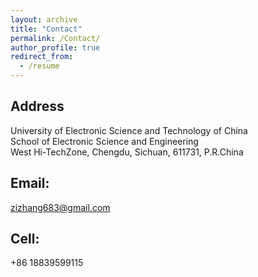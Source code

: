 ```yaml
---
layout: archive
title: "Contact"
permalink: /Contact/
author_profile: true
redirect_from:
  - /resume
---
```


## Address
University of Electronic Science and Technology of China<br>
School of Electronic Science and Engineering<br>
West Hi-TechZone, Chengdu, Sichuan, 611731, P.R.China


## Email:


[zizhang683@gmail.com](mailto:zizhang683@gmail.com)

## Cell:

+86 18839599115

